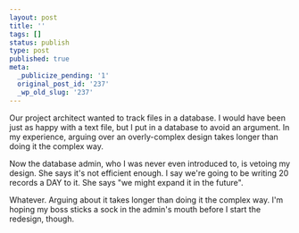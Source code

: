 ```yaml
---
layout: post
title: ''
tags: []
status: publish
type: post
published: true
meta:
  _publicize_pending: '1'
  original_post_id: '237'
  _wp_old_slug: '237'
---
```

Our project architect wanted to track files in a database.  I would have been just as happy with a text file, but I put in a database to avoid an argument.  In my experience, arguing over an overly-complex design takes longer than doing it the complex way.

Now the database admin, who I was never even introduced to, is vetoing my design.  She says it's not efficient enough.  I say we're going to be writing 20 records a DAY to it.  She says "we might expand it in the future".

Whatever.  Arguing about it takes longer than doing it the complex way.  I'm hoping my boss sticks a sock in the admin's mouth before I start the redesign, though.
